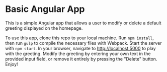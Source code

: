 # Basic Angular App
This is a simple Angular app that allows a user to modify or delete a default greeting displayed on the homepage.

To use this app, clone this repo to your local machine. Run `npm install`, then run `gulp` to compile the necessary files with Webpack. Start the server with `npm start`. In your browser, navigate to <http://localhost:5000> to play with the greeting. Modify the greeting by entering your own text in the provided input field, or remove it entirely by pressing the "Delete" button. Enjoy!
